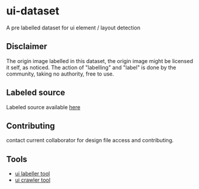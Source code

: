 # ui-dataset
A pre labelled dataset for ui element / layout detection


## Disclaimer
The origin image labelled in this dataset, the origin image might be licensed it self, as noticed.
The action of "labelling" and "label" is done by the community, taking no authority, free to use.


## Labeled source
Labeled source available [here](https://www.figma.com/file/01QCgPwNc7DLqmgNvVgJaF/data-set?node-id=26%3A8)


## Contributing
contact current collaborator for design file access and contributing.


## Tools
- [ui labeller tool](https://github.com/bridgedxyz/ui-labeller)
- [ui crawler tool](https://github.com/bridgedxyz/ui-crawler)
